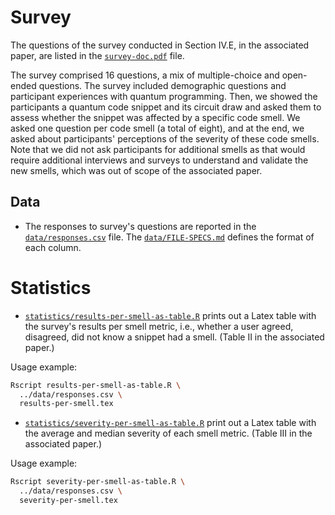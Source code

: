 # Survey

The questions of the survey conducted in Section IV.E, in the associated paper, are listed in the [`survey-doc.pdf`](survey-doc.pdf) file.

The survey comprised 16 questions, a mix of multiple-choice and open-ended questions.  The survey included demographic questions and participant experiences with quantum programming.  Then, we showed the participants a quantum code snippet and its circuit draw and asked them to assess whether the snippet was affected by a specific code smell.  We asked one question per code smell (a total of eight), and at the end, we asked about participants' perceptions of the severity of these code smells.  Note that we did not ask participants for additional smells as that would require additional interviews and surveys to understand and validate the new smells, which was out of scope of the associated paper.

## Data

- The responses to survey's questions are reported in the [`data/responses.csv`](data/responses.csv) file.  The [`data/FILE-SPECS.md`](`data/FILE-SPECS.md`) defines the format of each column.

# Statistics

- [`statistics/results-per-smell-as-table.R`](statistics/results-per-smell-as-table.R) prints out a Latex table with the survey's results per smell metric, i.e., whether a user agreed, disagreed, did not know a snippet had a smell.  (Table II in the associated paper.)

Usage example:

```bash
Rscript results-per-smell-as-table.R \
  ../data/responses.csv \
  results-per-smell.tex
```

- [`statistics/severity-per-smell-as-table.R`](statistics/severity-per-smell-as-table.R) print out a Latex table with the average and median severity of each smell metric.  (Table III in the associated paper.)

Usage example:

```bash
Rscript severity-per-smell-as-table.R \
  ../data/responses.csv \
  severity-per-smell.tex
```
